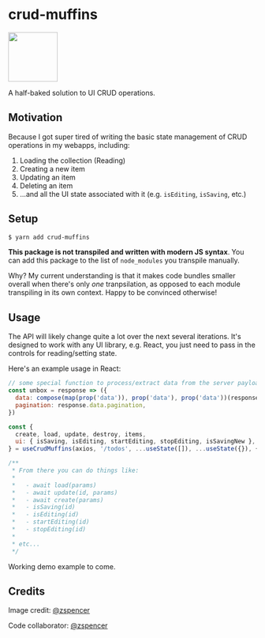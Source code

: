 # crud-muffins

<img src="https://i.imgur.com/MPbwMBs.jpg" width="100">

A half-baked solution to UI CRUD operations.

## Motivation

Because I got super tired of writing the basic state management of CRUD operations in my webapps, including:

1. Loading the collection (Reading)
1. Creating a new item
1. Updating an item
1. Deleting an item
1. ...and all the UI state associated with it (e.g. `isEditing`, `isSaving`, etc.)

## Setup

```sh
$ yarn add crud-muffins
```

**This package is not transpiled and written with modern JS syntax**. You can add this package to the list of `node_modules` you transpile manually.

Why? My current understanding is that it makes code bundles smaller overall when there's only *one* tranpsilation, as opposed to each module transpiling in its own context. Happy to be convinced otherwise!

## Usage

The API will likely change quite a lot over the next several iterations. It's designed to work with any UI library, e.g. React, you just need to pass in the controls for reading/setting state.

Here's an example usage in React:

```javascript
// some special function to process/extract data from the server payload
const unbox = response => ({
  data: compose(map(prop('data')), prop('data'), prop('data'))(response),
  pagination: response.data.pagination,
})

const {
  create, load, update, destroy, items,
  ui: { isSaving, isEditing, startEditing, stopEditing, isSavingNew },
} = useCrudMuffins(axios, '/todos', ...useState([]), ...useState({}), { loadPostProcessor: unbox })

/**
 * From there you can do things like:
 * 
 *   - await load(params)
 *   - await update(id, params)
 *   - await create(params)
 *   - isSaving(id)
 *   - isEditing(id)
 *   - startEditing(id)
 *   - stopEditing(id)
 * 
 * etc...
 */
```

Working demo example to come.

## Credits

Image credit: [@zspencer](https://github.com/zspencer)

Code collaborator: [@zspencer](https://github.com/zspencer) 
